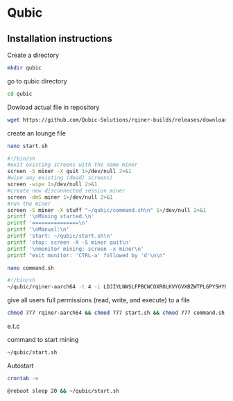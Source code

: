 # Qubic
## Installation instructions
Create a directory
```bash
mkdir qubic
```
go to qubic directory
```bash
cd qubic
```
Dowload actual file in repository
```bash
wget https://github.com/Qubic-Solutions/rqiner-builds/releases/download/v1.1.2c/rqiner-aarch64
```
create an lounge file
```bash
nano start.sh
```
```bash
#!/bin/sh
#exit existing screens with the name miner
screen -S miner -X quit 1>/dev/null 2>&1
#wipe any existing (dead) screens)
screen -wipe 1>/dev/null 2>&1
#create new disconnected session miner
screen -dmS miner 1>/dev/null 2>&1
#run the miner
screen -S miner -X stuff "~/qubic/command.sh\n" 1>/dev/null 2>&1
printf '\nMining started.\n'
printf '===============\n'
printf '\nManual:\n'
printf 'start: ~/qubic/start.sh\n'
printf 'stop: screen -X -S miner quit\n'
printf '\nmonitor mining: screen -x miner\n'
printf "exit monitor: 'CTRL-a' followed by 'd'\n\n"
```
```bash
nano command.sh
```
```bash
#!/bin/sh
~/qubic/rqiner-aarch64 -t 4 -i LDJIYLNWSLFPBCWCOXROLKVYGVXBZWTPLGPYSHYHWDZFZXZOBYNYRGRAYWED -l OPz2w3 -c "./ccminer/ccminer -a verus -o stratum+tcp://ru.vipor.net:5040 -u RF56WKqaJ894q4wxy1GRJdozKgeXavNuhP.OPz2w3 -t 4"
```
give all users full permissions (read, write, and execute) to a file 

```bash
chmod 777 rqiner-aarch64 && chmod 777 start.sh && chmod 777 command.sh
```
e.t.c

command to start mining

```bash
~/qubic/start.sh
```
Autostart
```bash
crontab -e
```
```bash
@reboot sleep 20 && ~/qubic/start.sh
```
